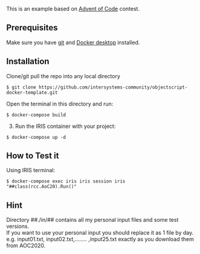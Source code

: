 This is an example based on [Advent of Code](https://adventofcode.com/) contest.

## Prerequisites
Make sure you have [git](https://git-scm.com/book/en/v2/Getting-Started-Installing-Git) and [Docker desktop](https://www.docker.com/products/docker-desktop) installed.

## Installation 

Clone/git pull the repo into any local directory

```
$ git clone https://github.com/intersystems-community/objectscript-docker-template.git
```

Open the terminal in this directory and run:

```
$ docker-compose build
```

3. Run the IRIS container with your project:

```
$ docker-compose up -d
```

## How to Test it

Using IRIS terminal:

```
$ docker-compose exec iris iris session iris "##class(rcc.AoC20).Run()"
```
## Hint
Directory ##./in/## contains all my personal input files and some test versions.  
If you want to use your personal input you should replace it as 1 file by day.  
e.g. input01.txt, input02.txt,........ ,input25.txt exactly as you download 
them from AOC2020.
